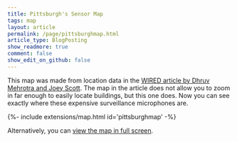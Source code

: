 ```yaml
---
title: Pittsburgh's Sensor Map      
tags: map
layout: article
permalink: /page/pittsburghmap.html
article_type: BlogPosting
show_readmore: true
comment: false
show_edit_on_github: false
---
```


This map was made from location data in the [WIRED article by Dhruv Mehrotra and Joey Scott](https://www.wired.com/story/shotspotter-secret-sensor-locations-leak). The map in the article does not allow you to zoom in far enough to easily locate buildings, but this one does.  Now you can see exactly where these expensive surveillance microphones are.


<div>{%- include extensions/map.html id='pittsburghmap' -%}</div>


<!--more-->
Alternatively, you can [view the map in full screen](https://nickdrom.github.io/pittsburghmap.html).
